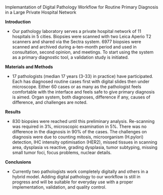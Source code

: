 Implemantation of Digital Pathology Workflow for Routine Primary Diagnosis in a Large Private Hospital Network

**Introduction**
- Our pathology laboratory serves a private hospital network of 11 hospitals in 5 cities. Biopsies were scanned with two Leica Aperio T2 scanners and shared via the Sectra system. 6977 biopsies were scanned and archived during a-ten-month period and used in consultation, second opinion, and meetings. To start using the system as a primary diagnostic tool, a validation study is initiated. 

**Materials and Methods**
- 17 pathologists (median 17 years  (3-33) in practice) have participated. Each has diagnosed routine cases first with digital slides then under microscope. Either 60 cases or as many as the pathologist feels comfortable with the interface and feels safe to give primary diagnosis is aimed. Organ system, both diagnoses, difference if any, causes of difference, and challenges are noted.

**Results**
- 830 biopsies were reached until this preliminary analysis. Re-scanning was required in 3%, microscopic examination in 5%. There was no difference in the diagnosis in 90% of the cases. The challenges on diagnosis were due to counting mitosis, microorganism (H.pylori) detection, IHC intensity optimisation (HER2), missed tissues in scanning area, dysplasia vs reactive, grading dysplasia, tumor subtyping, missing small tumor foci, focus problems, nuclear details. 

**Conclusions**
- Currently two pathologists work completely digitally and others in a hybrid model. Adding digital pathology to our workflow is still in progress and will be suitable for everyday use with a proper implementation, validation, and quality control.
